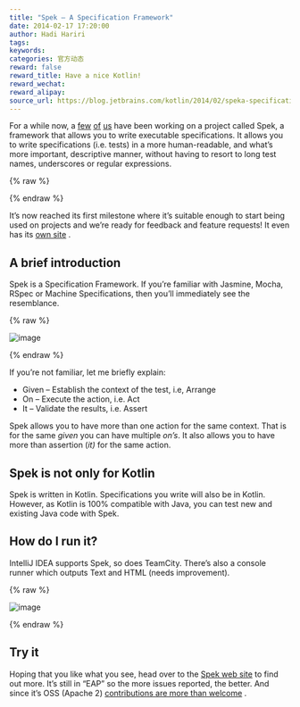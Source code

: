 ```yaml
---
title: "Spek – A Specification Framework"
date: 2014-02-17 17:20:00
author: Hadi Hariri
tags:
keywords:
categories: 官方动态
reward: false
reward_title: Have a nice Kotlin!
reward_wechat:
reward_alipay:
source_url: https://blog.jetbrains.com/kotlin/2014/02/speka-specification-framework/
---
```


For a while now, a [few](http://twitter.com/orangy) [of](http://twitter.com/jonyzzz) [us](https://plus.google.com/111179551284404865949/about) have been working on a project called Spek, a framework that allows you to write executable specifications. It allows you to write specifications (i.e. tests) in a more human-readable, and what’s more important, descriptive manner, without having to resort to long test names, underscores or regular expressions.

{% raw %}
<p><span id="more-1421"></span></p>
{% endraw %}

It’s now reached its first milestone where it’s suitable enough to start being used on projects and we’re ready for feedback and feature requests! It even has its [own site](http://jetbrains.github.io/spek) .
## A brief introduction

Spek is a Specification Framework. If you’re familiar with Jasmine, Mocha, RSpec or Machine Specifications, then you’ll immediately see the resemblance.

{% raw %}
<p><img alt="image" border="0" data-recalc-dims="1" src="https://i2.wp.com/blog.jetbrains.com/kotlin/files/2014/02/image2.png?resize=554%2C359&amp;ssl=1" style="padding-top: 0px;padding-left: 0px;padding-right: 0px;border: 0px" title="image"/></p>
{% endraw %}

If you’re not familiar, let me briefly explain:

* Given – Establish the context of the test, i.e, Arrange
* On – Execute the action, i.e. Act
* It – Validate the results, i.e. Assert

Spek allows you to have more than one action for the same context. That is for the same <em>given </em>you can have multiple <em>on’s</em>. It also allows you to have more than assertion (<em>it) </em>for the same action.
## Spek is not only for Kotlin

Spek is written in Kotlin. Specifications you write will also be in Kotlin. However, as Kotlin is 100% compatible with Java, you can test new and existing Java code with Spek.
## How do I run it?

IntelliJ IDEA supports Spek, so does TeamCity. There’s also a console runner which outputs Text and HTML (needs improvement).

{% raw %}
<p><img alt="image" border="0" data-recalc-dims="1" src="https://i0.wp.com/blog.jetbrains.com/kotlin/files/2014/02/image3.png?resize=553%2C227&amp;ssl=1" style="padding-top: 0px;padding-left: 0px;padding-right: 0px;border: 0px" title="image"/></p>
{% endraw %}

## Try it

Hoping that you like what you see, head over to the [Spek web site](http://jetbrains.github.io/spek) to find out more. It’s still in “EAP” so the more issues reported, the better. And since it’s OSS (Apache 2) [contributions are more than welcome](http://github.com/jetbrains/spek) .
